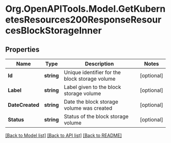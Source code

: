 # Org.OpenAPITools.Model.GetKubernetesResources200ResponseResourcesBlockStorageInner

## Properties

Name | Type | Description | Notes
------------ | ------------- | ------------- | -------------
**Id** | **string** | Unique identifier for the block storage volume | [optional] 
**Label** | **string** | Label given to the block storage volume | [optional] 
**DateCreated** | **string** | Date the block storage volume was created | [optional] 
**Status** | **string** | Status of the block storage volume | [optional] 

[[Back to Model list]](../README.md#documentation-for-models) [[Back to API list]](../README.md#documentation-for-api-endpoints) [[Back to README]](../README.md)

